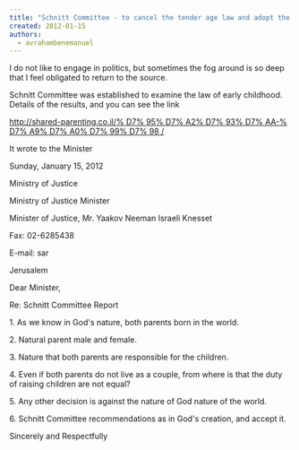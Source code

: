 ```yaml
---
title: "Schnitt Committee - to cancel the tender age law and adopt the shared parental responsibility."
created: 2012-01-15
authors: 
  - avrahambenemanuel
---
```


I do not like to engage in politics, but sometimes the fog around is so deep that I feel obligated to return to the source.

Schnitt Committee was established to examine the law of early childhood. Details of the results, and you can see the link

[http://shared-parenting.co.il/% D7% 95% D7% A2% D7% 93% D7% AA-% D7% A9% D7% A0% D7% 99% D7% 98 /](http://translate.googleusercontent.com/translate_c?hl=en&rurl=translate.google.com&sl=iw&tl=en&twu=1&u=http://shared-parenting.co.il/%25D7%2595%25D7%25A2%25D7%2593%25D7%25AA-%25D7%25A9%25D7%25A0%25D7%2599%25D7%2598/&usg=ALkJrhiwu7SMJSpiVWhl3UrKPdOjssAgTw)

It wrote to the Minister

Sunday, January 15, 2012

Ministry of Justice

Ministry of Justice Minister

Minister of Justice, Mr. Yaakov Neeman Israeli Knesset

Fax: 02-6285438

E-mail: sar

Jerusalem

Dear Minister,

Re: Schnitt Committee Report

1\. As we know in God's nature, both parents born in the world.

2\. Natural parent male and female.

3\. Nature that both parents are responsible for the children.

4\. Even if both parents do not live as a couple, from where is that the duty of raising children are not equal?

5\. Any other decision is against the nature of God nature of the world.

6\. Schnitt Committee recommendations as in God's creation, and accept it.

Sincerely and Respectfully
